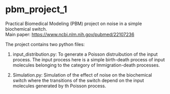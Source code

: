 # pbm_project_1
Practical Biomedical Modeling (PBM) project on noise in a simple biochemical switch.<br />
Main paper: https://www.ncbi.nlm.nih.gov/pubmed/22107236

The project contains two python files:
1. input_distribution.py: To generate a Poisson distruibution of the input process. The input process here is a simple birth-death process of input molecules belonging to the category of Immigration-death processes.

2. Simulation.py: Simulation of the effect of noise on the biochemical switch where the transitions of the switch depend on the input molecules generated by th Poisson process.
